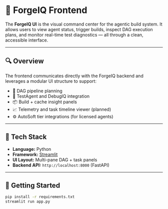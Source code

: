 # 🧠 ForgeIQ Frontend

The **ForgeIQ UI** is the visual command center for the agentic build system. It allows users to view agent status, trigger builds, inspect DAG execution plans, and monitor real-time test diagnostics — all through a clean, accessible interface.

---

## 🔍 Overview

The frontend communicates directly with the ForgeIQ backend and leverages a modular UI structure to support:

- 🔄 DAG pipeline planning
- 🧪 TestAgent and DebugIQ integration
- 📦 Build + cache insight panels
- 📈 Telemetry and task timeline viewer (planned)
- ⚙️ AutoSoft tier integrations (for licensed agents)

---

## 🧩 Tech Stack

- **Language:** Python
- **Framework:** [Streamlit](https://streamlit.io/)
- **UI Layout:** Multi-pane DAG + task panels
- **Backend API:** `http://localhost:8000` (FastAPI)

---

## 🚀 Getting Started

```bash
pip install -r requirements.txt
streamlit run app.py
